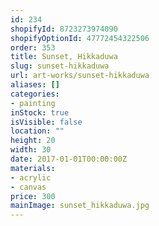 ```yaml
---
id: 234
shopifyId: 8723273974090
shopifyOptionId: 47772454322506
order: 353
title: Sunset, Hikkaduwa
slug: sunset-hikkaduwa
url: art-works/sunset-hikkaduwa
aliases: []
categories:
- painting
inStock: true
isVisible: false
location: ""
height: 20
width: 30
date: 2017-01-01T00:00:00Z
materials:
- acrylic
- canvas
price: 300
mainImage: sunset_hikkaduwa.jpg
---
```

